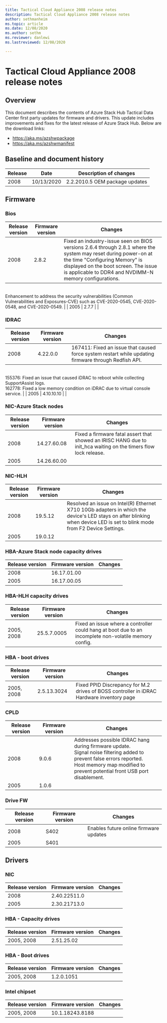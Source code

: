 ```yaml
---
title: Tactical Cloud Appliance 2008 release notes
description: Tactical Cloud Appliance 2008 release notes
author: sethmanheim
ms.topic: article
ms.date: 12/08/2020
ms.author: sethm
ms.reviewer: danlewi
ms.lastreviewed: 12/08/2020

---
```


# Tactical Cloud Appliance 2008 release notes

## Overview

This document describes the contents of Azure Stack Hub Tactical Data Center first party updates for firmware and drivers.  This update includes improvements and fixes for the latest release of Azure Stack Hub.  Below are the download links:

* https://aka.ms/azshwpackage
* https://aka.ms/azshwmanifest

## Baseline and document history

| Release | Date       | Description of changes         |
|---------|------------|--------------------------------|
| 2008    | 10/13/2020 | 2.2.2010.5 OEM package updates |

## Firmware

### Bios

| Release version    | Firmware version    | Changes                                                                                                                                                                                                                                            |
|--------------------|---------------------|----------------------------------------------------------------------------------------------------------------------------------------------------------------------------------------------------------------------------------------------------|
|     2008           |     2.8.2           | Fixed an industry-issue seen on BIOS versions 2.6.4 through 2.8.1 where the system may reset during power-on at the time "Configuring Memory" is displayed on the boot screen. The issue is applicable to DDR4 and NVDIMM-N memory configurations.  
<br>Enhancement to address the security vulnerabilities (Common Vulnerabilities and Exposures-CVE) such as CVE-2020-0545, CVE-2020-0548, and CVE-2020-0549. 
 |
|     2005           |     2.7.7           |                                                                                            |

### IDRAC

| Release version    | Firmware version    | Changes                                                                                                                                                                                                                                                                          |
|--------------------|---------------------|----------------------------------------------------------------------------------------------------------------------------------------------------------------------------------------------------------------------------------------------------------------------------------|
|    2008        | 4.22.0.0            | 167411: Fixed an issue that caused force system restart while updating firmware through Redfish API.
<br>155376: Fixed an issue that caused iDRAC to reboot while collecting SupportAssist logs.
<br>162778: Fixed a low memory condition on iDRAC due to virtual console service.
 |
|    2005        | 4.10.10.10          |                                                                                                                                                                                                                                                                                  |

### NIC-Azure Stack nodes

| Release version    | Firmware version    | Changes                                                                                                          |
|--------------------|---------------------|------------------------------------------------------------------------------------------------------------------|
|     2008           |     14.27.60.08     | Fixed a firmware fatal assert that showed an IRISC HANG due to init_hca waiting on the timers flow lock release. |
|     2005           |     14.26.60.00     |                                                                                                                  |

### NIC-HLH

| Release version    | Firmware version    | Changes                                                                                                                                                                   |
|--------------------|---------------------|---------------------------------------------------------------------------------------------------------------------------------------------------------------------------|
|     2008           |     19.5.12         | Resolved an issue on Intel(R) Ethernet X710 10Gb adapters in which the device's LED stays on after blinking when device LED is set to blink mode from F2 Device Settings. |
|     2005           |     19.0.12         |                                                                                                                                                                           |

### HBA-Azure Stack node capacity drives

| Release version    | Firmware version    | Changes    |
|--------------------|---------------------|------------|
|     2008           |     16.17.01.00     |            |
|     2005           |     16.17.00.05     |            |

### HBA-HLH capacity drives

|     Release version |     Firmware version |     Changes                                                                                           |
|---------------------|----------------------|-------------------------------------------------------------------------------------------------------|
| 2005, 2008          | 25.5.7.0005          | Fixed an issue where a controller could hang at boot due to an incomplete non-volatile memory config. |

### HBA - boot drives

| Release version | Firmware version | Changes                                                                                   |
|-----------------|------------------|-------------------------------------------------------------------------------------------|
| 2005, 2008      | 2.5.13.3024      | Fixed PPID Discrepancy for M.2 drives of BOSS controller in iDRAC Hardware inventory page |

### CPLD

| Release version | Firmware version | Changes                                                                                                                                                                                                |
|-----------------|------------------|--------------------------------------------------------------------------------------------------------------------------------------------------------------------------------------------------------|
|     2008        |     9.0.6        | Addresses possible IDRAC hang during firmware update.<br> Signal noise filtering added to prevent false errors reported.<br> Host memory map modified to prevent potential front USB port disablement. |
|     2005        |     1.0.6        |                                                                                                                                                                                                        |

### Drive FW

| Release version | Firmware version | Changes                                |
|-----------------|------------------|----------------------------------------|
| 2008            | S402             | Enables future online firmware updates |
| 2005            | S401             |                                        |

## Drivers

### NIC

| Release version | Firmware version | Changes                                |
|-----------------|------------------|----------------------------------------|
| 2008            | 2.40.22511.0    |  |
| 2005            | 2.30.21713.0 |                                        |

### HBA - Capacity drives

| Release version | Firmware version | Changes |
|-----------------|------------------|---------|
|  2005, 2008   |  2.51.25.02  |         |

### HBA - Boot drives

| Release version | Firmware version | Changes |
|-----------------|------------------|---------|
|  2005, 2008   |  1.2.0.1051 |         |

### Intel chipset

| Release version | Firmware version | Changes |
|-----------------|------------------|---------|
|  2005, 2008   | 10.1.18243.8188 |         |

